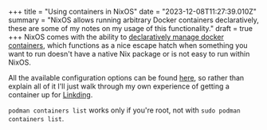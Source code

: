 +++
title = "Using containers in NixOS"
date = "2023-12-08T11:27:39.010Z"
summary = "NixOS allows running arbitrary Docker containers declaratively, these are some of my notes on my usage of this functionality."
draft = true
+++
NixOS comes with the ability to [declaratively manage docker containers](https://nixos.wiki/wiki/NixOS_Containers#Declarative_docker_containers), which functions as a nice escape hatch when something you want to run doesn't have a native Nix package or is not easy to run within NixOS.

All the available configuration options can be found [here](https://search.nixos.org/options?channel=unstable&from=0&size=50&sort=alpha_desc&query=virtualisation.oci-containers.containers), so rather than explain all of it I'll just walk through my own experience of getting a container up for [Linkding](https://github.com/sissbruecker/linkding).

`podman containers list` works only if you're root, not with `sudo podman containers list`.
